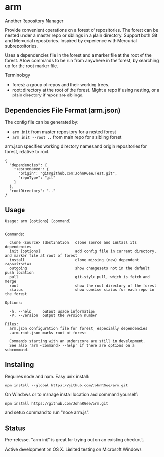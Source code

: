 # arm

Another Repository Manager

Provide convenient operations on a forest of repositories. The forest can be nested under a master repo or siblings in a plain directory. Support both Git and Mercurial repositories. Inspired by experience with Mercurial subrepositories.

Uses a dependencies file in the forest and a marker file at the root of the forest. Allow commands to be run from anywhere in the forest, by searching up for the root marker file.

Terminology
* forest: a group of repos and their working trees.
* root: directory at the root of the forest. Might a repo if using nesting, or a plain directory if repos are siblings.


## Dependencies File Format (arm.json)

The config file can be generated by:
* `arm init` from master repository for a nested forest
* `arm init --root ..` from main repo for a sibling forest

arm.json specifies working directory names and origin repositories for forest, relative to root.

    {
      "dependencies": {
        "TestRenamed": {
          "origin": "git@github.com:JohnRGee/Test.git",
          "repoType": "git"
        }
      },
      "rootDirectory": ".."
    }

## Usage

    Usage: arm [options] [command]


    Commands:

      clone <source> [destination]  clone source and install its dependencies
      init [options]                add config file in current directory, and marker file at root of forest
      install                       clone missing (new) dependent repositories
      outgoing                      show changesets not in the default push location
      pull                          git-style pull, which is fetch and merge
      root                          show the root directory of the forest
      status                        show concise status for each repo in the forest

    Options:

      -h, --help     output usage information
      -V, --version  output the version number

    Files:
      arm.json configuration file for forest, especially dependencies
      .arm-root.json marks root of forest

      Commands starting with an underscore are still in development.
      See also 'arm <command> --help' if there are options on a subcommand.

## Installing

Requires node and npm. Easy unix install:

    npm install --global https://github.com/JohnRGee/arm.git

On Windows or to manage install location and command yourself:

    npm install https://github.com/JohnRGee/arm.git

and setup command to run "node <installFolder>arm.js".

## Status

Pre-release. "arm init" is great for trying out on an existing checkout.

Active development on OS X. Limited testing on Microsoft Windows.
